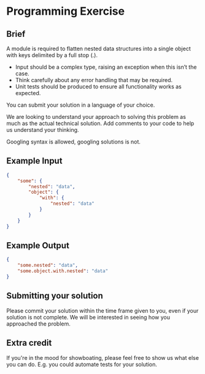 # Programming Exercise

## Brief

A module is required to flatten nested data structures into a single object with keys delimited by a full stop (.).

- Input should be a complex type, raising an exception when this isn’t the case.
- Think carefully about any error handling that may be required.
- Unit tests should be produced to ensure all functionality works as expected.

You can submit your solution in a language of your choice.

We are looking to understand your approach to solving this problem as much as the actual technical solution. Add comments to your code to help us understand your thinking.

Googling syntax is allowed, googling solutions is not.

## Example Input 
```json
{
    "some": {
        "nested": "data",
        "object": {
            "with": {
                "nested": "data"
            }
        }
    }
}
```
## Example Output
```json
{
    "some.nested": "data",
    "some.object.with.nested": "data"
}
```
## Submitting your solution

Please commit your solution within the time frame given to you, even if your solution is not complete. We will be interested in seeing how you approached the problem.

## Extra credit

If you're in the mood for showboating, please feel free to show us what else you can do. E.g. you could automate tests for your solution.


